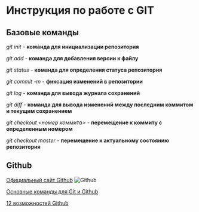 # Инструкция по работе с GIT

## Базовые команды

*git init* - **команда для инициализации репозитория**

*git add* - **команда для добавления версии к файлу**

*git status* - **команда для определения статуса репозитория**

*git commit -m <message>* - **фиксация изменений в репозитории**

*git log* - **команда для вывода журнала сохранений**

*git diff* - **команда для вывода изменений между последним коммитом и текущим сохранением**

*git checkout <номер коммита>* - **перемещение к коммиту с определенным номером**

*git checkout master* - **перемещение к актуальному состоянию репозитория**

## Github

[Официальный сайт Github](https://github.com/)
![Github](github.png)

[Основные команды для Git и Github](https://training.github.com/downloads/ru/github-git-cheat-sheet/)

[12 возможностей Github](https://javarush.com/groups/posts/1820-12-potrjasajujshikh-vozmozhnostey-github)